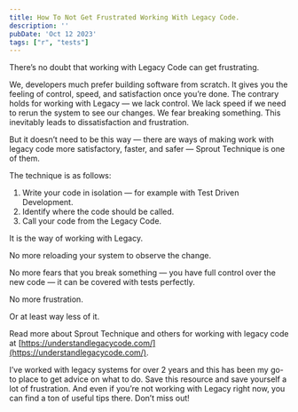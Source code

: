 ```yaml
---
title: How To Not Get Frustrated Working With Legacy Code.
description: ''
pubDate: 'Oct 12 2023'
tags: ["r", "tests"]
---
```


There’s no doubt that working with Legacy Code can get frustrating.

We, developers much prefer building software from scratch. It gives you the feeling of control, speed, and satisfaction once you’re done. The contrary holds for working with Legacy — we lack control. We lack speed if we need to rerun the system to see our changes. We fear breaking something. This inevitably leads to dissatisfaction and frustration.

But it doesn’t need to be this way — there are ways of making work with legacy code more satisfactory, faster, and safer — Sprout Technique is one of them.

The technique is as follows:

1. Write your code in isolation — for example with Test Driven Development.
2. Identify where the code should be called.
3. Call your code from the Legacy Code.

It is the way of working with Legacy.

No more reloading your system to observe the change.

No more fears that you break something — you have full control over the new code — it can be covered with tests perfectly.

No more frustration.

Or at least way less of it.

Read more about Sprout Technique and others for working with legacy code at [https://understandlegacycode.com/](https://understandlegacycode.com/).

I’ve worked with legacy systems for over 2 years and this has been my go-to place to get advice on what to do. Save this resource and save yourself a lot of frustration. And even if you’re not working with Legacy right now, you can find a ton of useful tips there. Don’t miss out!
